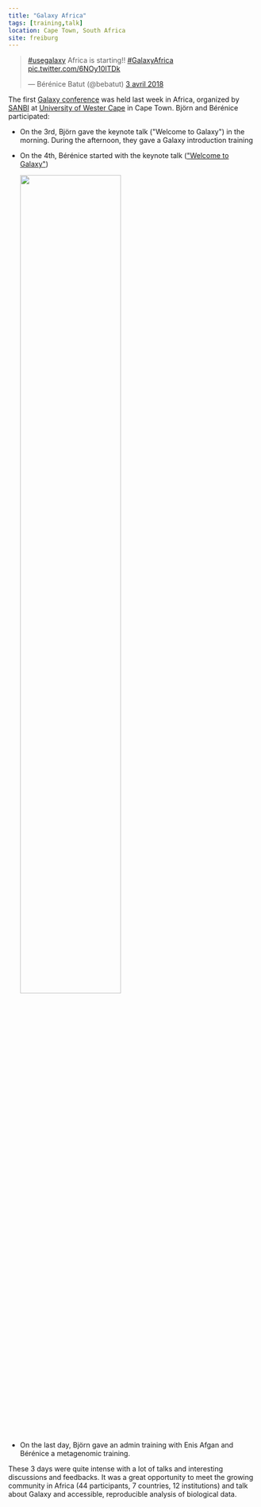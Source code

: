 ```yaml
---
title: "Galaxy Africa"
tags: [training,talk]
location: Cape Town, South Africa
site: freiburg
---
```


<blockquote class="twitter-tweet" data-lang="fr"><p lang="en" dir="ltr"><a href="https://twitter.com/hashtag/usegalaxy?src=hash&amp;ref_src=twsrc%5Etfw">#usegalaxy</a> Africa is starting!! <a href="https://twitter.com/hashtag/GalaxyAfrica?src=hash&amp;ref_src=twsrc%5Etfw">#GalaxyAfrica</a> <a href="https://t.co/6NOy10ITDk">pic.twitter.com/6NOy10ITDk</a></p>&mdash; Bérénice Batut (@bebatut) <a href="https://twitter.com/bebatut/status/981073917187100672?ref_src=twsrc%5Etfw">3 avril 2018</a></blockquote>
<script async src="https://platform.twitter.com/widgets.js" charset="utf-8"></script>

The first [Galaxy conference](http://galaxyafrica.sanbi.ac.za/) was held last week in Africa, organized by [SANBI](http://www.sanbi.ac.za/) at [University of Wester Cape](https://www.uwc.ac.za/Pages/default.aspx) in Cape Town. Björn and Bérénice participated:

- On the 3rd, Björn gave the keynote talk ("Welcome to Galaxy") in the morning. During the afternoon, they gave a Galaxy introduction training
- On the 4th, Bérénice started with the keynote talk (["Welcome to Galaxy"](http://bebatut.fr/talks/18/04_04_galaxy_africa/#/1))

    <div class="multiple-img">
        <a target="_blank" href="http://bebatut.fr/talks/18/04_04_galaxy_africa/#/1"><img src="{{ "assets/media/galaxy-africa-presentation.png" | absolute_url }}" width="65%" /></a>
    </div>

- On the last day, Björn gave an admin training with Enis Afgan and Bérénice a metagenomic training. 

These 3 days were quite intense with a lot of talks and interesting discussions and feedbacks. It was a great opportunity to meet the growing community in Africa (44 participants, 7 countries, 12 institutions) and talk about Galaxy and accessible, reproducible analysis of biological data. 
